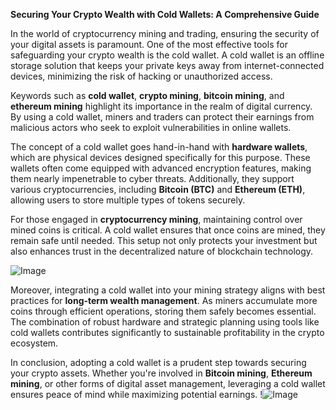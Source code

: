 **Securing Your Crypto Wealth with Cold Wallets: A Comprehensive Guide**

In the world of cryptocurrency mining and trading, ensuring the security of your digital assets is paramount. One of the most effective tools for safeguarding your crypto wealth is the cold wallet. A cold wallet is an offline storage solution that keeps your private keys away from internet-connected devices, minimizing the risk of hacking or unauthorized access. 

Keywords such as **cold wallet**, **crypto mining**, **bitcoin mining**, and **ethereum mining** highlight its importance in the realm of digital currency. By using a cold wallet, miners and traders can protect their earnings from malicious actors who seek to exploit vulnerabilities in online wallets.

The concept of a cold wallet goes hand-in-hand with **hardware wallets**, which are physical devices designed specifically for this purpose. These wallets often come equipped with advanced encryption features, making them nearly impenetrable to cyber threats. Additionally, they support various cryptocurrencies, including **Bitcoin (BTC)** and **Ethereum (ETH)**, allowing users to store multiple types of tokens securely.

For those engaged in **cryptocurrency mining**, maintaining control over mined coins is critical. A cold wallet ensures that once coins are mined, they remain safe until needed. This setup not only protects your investment but also enhances trust in the decentralized nature of blockchain technology.

![Image](https://github.com/user-attachments/assets/590b50a7-4459-4e76-8a31-559aed223621)

Moreover, integrating a cold wallet into your mining strategy aligns with best practices for **long-term wealth management**. As miners accumulate more coins through efficient operations, storing them safely becomes essential. The combination of robust hardware and strategic planning using tools like cold wallets contributes significantly to sustainable profitability in the crypto ecosystem.

In conclusion, adopting a cold wallet is a prudent step towards securing your crypto assets. Whether you're involved in **Bitcoin mining**, **Ethereum mining**, or other forms of digital asset management, leveraging a cold wallet ensures peace of mind while maximizing potential earnings. !![Image](https://github.com/user-attachments/assets/590b50a7-4459-4e76-8a31-559aed223621)